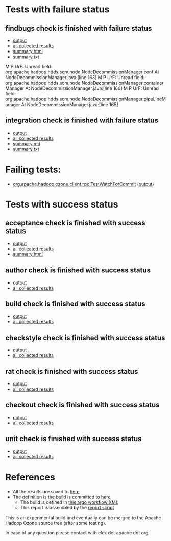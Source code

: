 # Tests with failure status

## findbugs check is finished with failure status

   * [output](https://raw.githubusercontent.com/elek/ozone-ci-q4/master/pr/pr-hdds-2196-v6glg/findbugs/output.log)
   * [all collected results](https://github.com/elek/ozone-ci-q4/tree/master/pr/pr-hdds-2196-v6glg/findbugs)
   * [summary.html](https://elek.github.io/ozone-ci-q4/pr/pr-hdds-2196-v6glg/findbugs/summary.html)
   * [summary.txt](https://github.com/elek/ozone-ci-q4/tree/master/pr/pr-hdds-2196-v6glg/findbugs/summary.txt)

M P UrF: Unread field: org.apache.hadoop.hdds.scm.node.NodeDecommissionManager.conf  At NodeDecommissionManager.java:[line 163]
M P UrF: Unread field: org.apache.hadoop.hdds.scm.node.NodeDecommissionManager.containerManager  At NodeDecommissionManager.java:[line 166]
M P UrF: Unread field: org.apache.hadoop.hdds.scm.node.NodeDecommissionManager.pipeLineManager  At NodeDecommissionManager.java:[line 165]

## integration check is finished with failure status

   * [output](https://raw.githubusercontent.com/elek/ozone-ci-q4/master/pr/pr-hdds-2196-v6glg/integration/output.log)
   * [all collected results](https://github.com/elek/ozone-ci-q4/tree/master/pr/pr-hdds-2196-v6glg/integration)
   * [summary.md](https://github.com/elek/ozone-ci-q4/tree/master/pr/pr-hdds-2196-v6glg/integration/summary.md)
   * [summary.txt](https://github.com/elek/ozone-ci-q4/tree/master/pr/pr-hdds-2196-v6glg/integration/summary.txt)

# Failing tests: 

 * [org.apache.hadoop.ozone.client.rpc.TestWatchForCommit](hadoop-ozone/integration-test/org.apache.hadoop.ozone.client.rpc.TestWatchForCommit.txt) ([output](hadoop-ozone/integration-test/org.apache.hadoop.ozone.client.rpc.TestWatchForCommit-output.txt))


# Tests with success status

## acceptance check is finished with success status

   * [output](https://raw.githubusercontent.com/elek/ozone-ci-q4/master/pr/pr-hdds-2196-v6glg/acceptance/output.log)
   * [all collected results](https://github.com/elek/ozone-ci-q4/tree/master/pr/pr-hdds-2196-v6glg/acceptance)
   * [summary.html](https://elek.github.io/ozone-ci-q4/pr/pr-hdds-2196-v6glg/acceptance/summary.html)


## author check is finished with success status

   * [output](https://raw.githubusercontent.com/elek/ozone-ci-q4/master/pr/pr-hdds-2196-v6glg/author/output.log)
   * [all collected results](https://github.com/elek/ozone-ci-q4/tree/master/pr/pr-hdds-2196-v6glg/author)


## build check is finished with success status

   * [output](https://raw.githubusercontent.com/elek/ozone-ci-q4/master/pr/pr-hdds-2196-v6glg/build/output.log)
   * [all collected results](https://github.com/elek/ozone-ci-q4/tree/master/pr/pr-hdds-2196-v6glg/build)


## checkstyle check is finished with success status

   * [output](https://raw.githubusercontent.com/elek/ozone-ci-q4/master/pr/pr-hdds-2196-v6glg/checkstyle/output.log)
   * [all collected results](https://github.com/elek/ozone-ci-q4/tree/master/pr/pr-hdds-2196-v6glg/checkstyle)


## rat check is finished with success status

   * [output](https://raw.githubusercontent.com/elek/ozone-ci-q4/master/pr/pr-hdds-2196-v6glg/rat/output.log)
   * [all collected results](https://github.com/elek/ozone-ci-q4/tree/master/pr/pr-hdds-2196-v6glg/rat)


## checkout check is finished with success status

   * [output](https://raw.githubusercontent.com/elek/ozone-ci-q4/master/pr/pr-hdds-2196-v6glg/checkout/output.log)
   * [all collected results](https://github.com/elek/ozone-ci-q4/tree/master/pr/pr-hdds-2196-v6glg/checkout)


## unit check is finished with success status

   * [output](https://raw.githubusercontent.com/elek/ozone-ci-q4/master/pr/pr-hdds-2196-v6glg/unit/output.log)
   * [all collected results](https://github.com/elek/ozone-ci-q4/tree/master/pr/pr-hdds-2196-v6glg/unit)




# References

 * All the results are saved to [here](https://github.com/elek/ozone-ci-q4/tree/master/pr/pr-hdds-2196-v6glg/)
 * The definition is the build is committed to [here](https://github.com/elek/argo-ozone)
    * The build is defined in [this argo workflow XML](https://github.com/elek/argo-ozone/blob/master/ozone-build.yaml)
    * This report is assembled by the [report script](https://github.com/elek/argo-ozone/blob/master/scripts/report.sh)

This is an experimental build and eventually can be merged to the Apache Hadoop Ozone source tree (after some testing).

In case of any question please contact with elek dot apache dot org.
